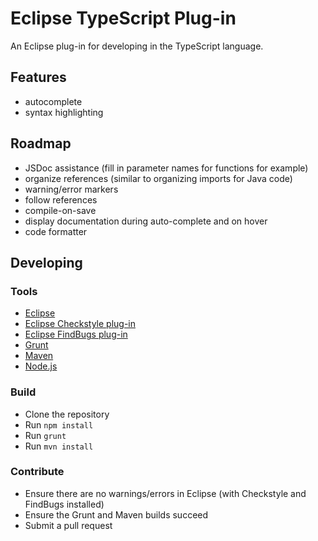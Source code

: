# Eclipse TypeScript Plug-in

An Eclipse plug-in for developing in the TypeScript language.

## Features
* autocomplete
* syntax highlighting

## Roadmap
* JSDoc assistance (fill in parameter names for functions for example)
* organize references (similar to organizing imports for Java code)
* warning/error markers
* follow references
* compile-on-save
* display documentation during auto-complete and on hover
* code formatter

## Developing

### Tools
* [Eclipse](http://www.eclipse.org/downloads/)
* [Eclipse Checkstyle plug-in](http://eclipse-cs.sourceforge.net/)
* [Eclipse FindBugs plug-in](http://findbugs.sourceforge.net/)
* [Grunt](http://gruntjs.com/)
* [Maven](http://maven.apache.org/)
* [Node.js](http://nodejs.org/)

### Build
* Clone the repository
* Run `npm install`
* Run `grunt`
* Run `mvn install`

### Contribute
* Ensure there are no warnings/errors in Eclipse (with Checkstyle and FindBugs installed)
* Ensure the Grunt and Maven builds succeed
* Submit a pull request

